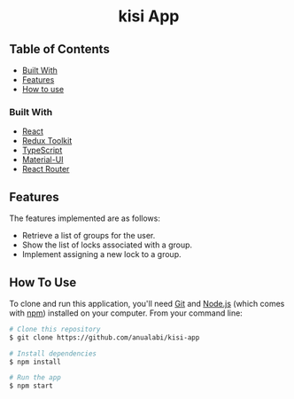 <h1 align="center">kisi App</h1>

## Table of Contents

- [Built With](#built-with)
- [Features](#features)
- [How to use](#how-to-use)

### Built With

- [React](https://reactjs.org/)
- [Redux Toolkit](https://redux-toolkit.js.org/)
- [TypeScript](https://www.typescriptlang.org/)
- [Material-UI](https://mui.com/)
- [React Router](https://reactrouter.com/)

## Features

The features implemented are as follows:

- Retrieve a list of groups for the user.
- Show the list of locks associated with a group.
- Implement assigning a new lock to a group.

## How To Use

To clone and run this application, you'll need [Git](https://git-scm.com) and [Node.js](https://nodejs.org/en/download/) (which comes with [npm](http://npmjs.com)) installed on your computer. From your command line:

```bash
# Clone this repository
$ git clone https://github.com/anualabi/kisi-app

# Install dependencies
$ npm install

# Run the app
$ npm start
```
